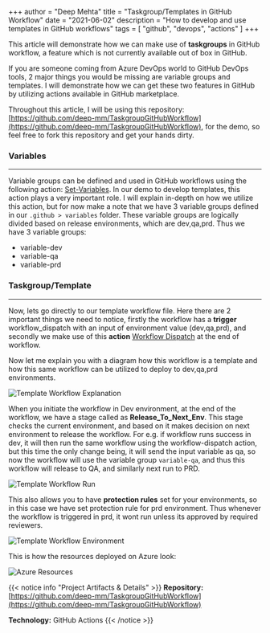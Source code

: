 +++
author = "Deep Mehta"
title = "Taskgroup/Templates in GitHub Workflow"
date = "2021-06-02"
description = "How to develop and use templates in GitHub workflows"
tags = [
    "github",
    "devops",
    "actions"
]
+++

This article will demonstrate how we can make use of **taskgroups** in GitHub workflow, a feature which is not currently available out of box in GitHub.

If you are someone coming from Azure DevOps world to GitHub DevOps tools, 2 major things you would be missing are variable groups and templates. I will demonstrate how we can get these two features in GitHub by utilizing actions available in GitHub marketplace.

Throughout this article, I will be using this repository: [https://github.com/deep-mm/TaskgroupGitHubWorkflow](https://github.com/deep-mm/TaskgroupGitHubWorkflow), for the demo, so feel free to fork this repository and get your hands dirty.

### Variables

---

Variable groups can be defined and used in GitHub workflows using the following action: [Set-Variables](https://github.com/marketplace/actions/set-variable).
In our demo to develop templates, this action plays a very important role. I will explain in-depth on how we utilize this action, but for now make a note that we have 3 variable groups defined in our `.github > variables` folder. These variable groups are logically divided based on release environments, which are dev,qa,prd.
Thus we have 3 variable groups:

* variable-dev
* variable-qa
* variable-prd

### Taskgroup/Template

---

Now, lets go directly to our template workflow file. Here there are 2 important things we need to notice, firstly the workflow has a **trigger** workflow_dispatch with an input of environment value (dev,qa,prd), and secondly we make use of this **action** [Workflow Dispatch](https://github.com/marketplace/actions/workflow-dispatch) at the end of workflow.

Now let me explain you with a diagram how this workflow is a template and how this same workflow can be utilized to deploy to dev,qa,prd environments.

![Template Workflow Explanation](/images/blogs/template-workflow-explanation.png)

When you initiate the workflow in Dev environment, at the end of the workflow, we have a stage called as **Release_To_Next_Env**. This stage checks the current environment, and based on it makes decision on next environment to release the workflow. For e.g. if workflow runs success in dev, it will then run the same workflow using the workflow-dispatch action, but this time the only change being, it will send the input variable as qa, so now the workflow will use the variable group `variable-qa`, and thus this workflow will release to QA, and similarly next run to PRD.

![Template Workflow Run](/images/blogs/template-workflow-run.png)

This also allows you to have **protection rules** set for your environments, so in this case we have set protection rule for prd environment. Thus whenever the workflow is triggered in prd, it wont run unless its approved by required reviewers.

![Template Workflow Environment](/images/blogs/template-workflow-env.png)

This is how the resources deployed on Azure look:

![Azure Resources](/images/blogs/template-workflow-resources.png)

{{< notice info "Project Artifacts & Details" >}}
**Repository:** [https://github.com/deep-mm/TaskgroupGitHubWorkflow](https://github.com/deep-mm/TaskgroupGitHubWorkflow)

**Technology:** GitHub Actions
{{< /notice >}}